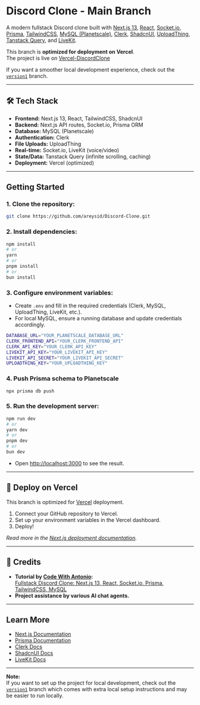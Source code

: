# Discord Clone - Main Branch

A modern fullstack Discord clone built with [Next.js 13](https://nextjs.org/), [React](https://react.dev/), [Socket.io](https://socket.io/), [Prisma](https://www.prisma.io/), [TailwindCSS](https://tailwindcss.com/), [MySQL (Planetscale)](https://planetscale.com/), [Clerk](https://clerk.com/), [ShadcnUI](https://ui.shadcn.com/), [UploadThing](https://uploadthing.com/), [Tanstack Query](https://tanstack.com/query/latest), and [LiveKit](https://livekit.io/).

This branch is **optimized for deployment on Vercel**.  
The project is live on [Vercel-DiscordClone](https://discord-clone-umber-chi.vercel.app/)

If you want a smoother local development experience, check out the [`version1`](https://github.com/areysid/Discord-Clone/tree/version1) branch.

---

## 🛠️ Tech Stack

- **Frontend:** Next.js 13, React, TailwindCSS, ShadcnUI
- **Backend:** Next.js API routes, Socket.io, Prisma ORM
- **Database:** MySQL (Planetscale)
- **Authentication:** Clerk
- **File Uploads:** UploadThing
- **Real-time:** Socket.io, LiveKit (voice/video)
- **State/Data:** Tanstack Query (infinite scrolling, caching)
- **Deployment:** Vercel (optimized)

---

## Getting Started

### 1. Clone the repository:

```bash
git clone https://github.com/areysid/Discord-Clone.git
```

### 2. Install dependencies:

```bash
npm install
# or
yarn
# or
pnpm install
# or
bun install
```

### 3. Configure environment variables:

- Create `.env` and fill in the required credentials (Clerk, MySQL, UploadThing, LiveKit, etc.).
- For local MySQL, ensure a running database and update credentials accordingly.

```bash
DATABASE_URL="YOUR_PLANETSCALE_DATABASE_URL"
CLERK_FRONTEND_API="YOUR_CLERK_FRONTEND_API"
CLERK_API_KEY="YOUR_CLERK_API_KEY"
LIVEKIT_API_KEY="YOUR_LIVEKIT_API_KEY"
LIVEKIT_API_SECRET="YOUR_LIVEKIT_API_SECRET"
UPLOADTHING_KEY="YOUR_UPLOADTHING_KEY"
```

### 4. Push Prisma schema to Planetscale

```bash
npx prisma db push
```

### 5. Run the development server:

```bash
npm run dev
# or
yarn dev
# or
pnpm dev
# or
bun dev
```

- Open [http://localhost:3000](http://localhost:3000) to see the result.

---

## 🚀 Deploy on Vercel

This branch is optimized for [Vercel](https://vercel.com/) deployment.

1. Connect your GitHub repository to Vercel.
2. Set up your environment variables in the Vercel dashboard.
3. Deploy!

_Read more in the [Next.js deployment documentation](https://nextjs.org/docs/deployment)._

---

## 🤝 Credits

- **Tutorial by [Code With Antonio](https://www.youtube.com/@codewithantonio):**  
  [Fullstack Discord Clone: Next.js 13, React, Socket.io, Prisma, TailwindCSS, MySQL]([https://www.youtube.com/watch?v=nu5mdN2JIwM](https://youtu.be/ZbX4Ok9YX94?si=w5ev8eUcXv1sB7ET))
- **Project assistance by various AI chat agents.**

---

## Learn More

- [Next.js Documentation](https://nextjs.org/docs)
- [Prisma Documentation](https://www.prisma.io/docs/)
- [Clerk Docs](https://clerk.com/docs)
- [ShadcnUI Docs](https://ui.shadcn.com/docs)
- [LiveKit Docs](https://docs.livekit.io/)

---

**Note:**  
If you want to set up the project for local development, check out the [`version1`](https://github.com/areysid/Discord-Clone/tree/version1) branch which comes with extra local setup instructions and may be easier to run locally.

